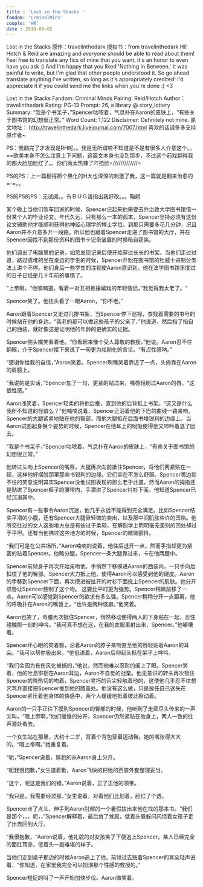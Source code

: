 ```yaml
---
title : 'Lost in the Stacks '
fandom: 'CrminalMins'
couple: 'HR'
date : 2010-09-02
---
```



Lost in the Stacks 原作：travelinthedark
授权书：from travelinthedark
Hi!
Hotch & Reid are amazing and *everyone* should be able to read about them! Feel free to translate any fics of mine that you want, it's an honor to even have you ask :)
And I'm happy that you liked 'Nothing in Between.' It was painful to write, but I'm glad that other people understood it.
So go ahead translate anything I've written, so long as it's appropriately credited! I'd appreciate it if you could send me the links when you're done :)
<3

Lost in the Stacks
Fandom: Criminal Minds
Pairing: Reid/Hotch
Author：travelinthedark
Rating: PG-13
Prompt: 26, a library @ story_lottery
Summary: “我是个书呆子，”Spencer咕哝着，气息扑在Aaron的皮肤上，“有些关于图书馆的幻想很正常。”
Word Count: 1,122
Disclaimer: Definitely not mine.
原文地址： http://travelinthedark.livejournal.com/7007.html
喜欢的话请多多支持原作者~

PS：我翻完了才发现是RH呢。。我是无所谓啦不知道是不是有很多人介意这个。。==欧美本身不怎么注意上下问题，这篇文本身也没到那步，不过这个前戏翻得我的都大脸加脸红了。。你们俩太热辣了吖捂脸=/////////////=

PS的PS：上一篇翻得那个黑化的H大也深深的刺激了我，这一篇就是翻来治愈的=-=。。

PS的PS的PS：无试阅。。有ＢＵＧ请指出我好改。。。鞠躬



某个晚上当他们驾车回家的时候，Spencer记起来他需要去乔治敦大学图书馆借一份某个人的毕业论文。年代久远，只有那么一本的孤本，Spencer坚持必须有这份论文辅助他才能顺利获得他神经心理学的博士学位。到那只需要多花几分钟，况且Aaron并不介意多开一段路。所以他也跟着Spencer走进了图书馆的大厅，并在Spencer因找不到那份资料的图书卡记录皱眉的时候暗自窃笑。

他们调出了电脑里的记录，如愿发现记录后便开始穿过长长的书架。当他们走过过道，路过成堆的坐在桌边的学生的时候，Spencer开始在图书馆的杜威十进制分类法上讲个不停。他们身后一些学生的注视使Aaron意识到，他在法学图书馆里度过的日子已经是几十年前的事情了。

“上帝啊，“他喃喃道，看着一对互相推攘嬉戏的年轻情侣，”我觉得我太老了。“

Spencer笑了。他扭头看了一眼Aaron，“你不老。”

Aaron跟着Spencer又走过几排书架，当Spencer停下巡视，查找着需要的书号的时候站在他的身边。“我老的都可以做这些孩子的父亲了，”他说道，然后指了指自己的西装，就好像这是证明他的年龄的更确实的证据。

Spencer侧头噙笑看着他。“你看起来像个受人尊敬的教授，”他说。Aaron忍不住翻眼，介于Spencer接下来说了一句更为戏剧化的言论。“有点性感呐。”

“感谢你给我的自信，”Aaron笑着。Spencer咧嘴笑着靠近了一点，头倚靠在Aaron的肩膀上。

“我说的是实话，”Spencer加了一句，更紧的贴过来，嘴唇轻刷过Aaron的唇，“这很性感。”

Aaron浅笑着，Spencer轻柔的将他后推，直到他的后背抵上书架。“这又是什么我所不知道的怪癖么？”他喃喃说着，Spencer正沿着他的下巴的曲线一路亲吻。Spencer的大腿紧紧地贴在他的臀部，而他大腿抵在后面书堆锐利的边缘上。当Aaron试图起身换个姿势的时候，Spencer在他耳上的吮吸使得他又呻吟着退了回去。

“我是个书呆子，”Spencer咕哝着，气息扑在Aaron的皮肤上，“有些关于图书馆的幻想很正常。”

他转过头吻上Spencer的嘴唇，大腿再次向前抵住Spencer，将他们两紧贴在一起，这样他好摆脱那里那些书锐利的边缘。它们实在不怎么舒服。Spencer嘴边抑不住的笑意说明其实Spencer没他试图表现的那么老于此道，然而Aaron的拇指还是贴进了Spencer裤子的腰带内，手潜进了Spencer衬衫下面。他知道Spencer已经沉溺其中。

Spencer有一些事令Aaron沉迷，他几乎永远不能得到完全满足。比如Spencer结实平滑的小腹，还有Spencer大腿骨轻微的突出，以及那中间肌肤些许的凹陷。他所交往过的女人这些地方总是有些过于柔软，在解剖学上明明毫无差别的凹处却过于平坦。还有当他拂过这些地方的时候，Spencer的微微颤抖。

“我们可是在公共场所，”Aaron喃喃的说着，他往后退开一点，然而手指却更为紧密的贴着Spencer。他略分腿，Spencer一条大腿靠过来，卡在他两腿中。

Spencer前倾身子再次开始亲吻他。手悄然下移摸进Aaron的西装内，一只手向后扣住了他的臀部。Spencer大力抵上他，使得Aaron可以感受到他的硬度。Aaron的手移到Spencer下面，再次摸进被扯开的衬衫下面抚上Spencer的肌肤。他分开双唇让Spencer控制了这个吻。
这要比平时更为强势。Spencer稍微前移了一点。Aaron可以感觉到Spencer的欲求有多么强。Spencer稍稍分开一点距离，他的呼吸扑在Aaron的嘴唇上，“也许是两种怪癖。”他笑着。

Aaron也笑了，弯腰再次抵住Spencer，悄然移动使得两人的下身贴在一起，忍住碰触那一刻的呻吟。“我可真不想在这，在我的衣服里射出来，Spencer。”他嘟囔着。

Spencer坏心眼的笑着额，沿着Aaron的脖子亲吻直至他的唇轻贴着Aaron的耳朵。“我可以帮你吸出来，“他低语着，Aaron后仰起头抵在架子上呻吟。

“我们会因为有伤风化被捕的，”他说，然而他难以忍耐的阖上了眼。Spencer笑着，他的吐息徘徊在Aaron耳边，Aaron不自觉的战栗。他无意识的转头再次锁住Spencer的唇热切的吻着，Spencer灵巧的舌尖轻触着他的，这使他几乎忍不住想咒骂并直接把Spencer推到他的膝盖处。他没有这么做，只是放任自己迷失在Spencer紧压着他身体的快感中，两个人缓缓地抵着彼此擦动着。

Aaron的一只手正往下摸到Spencer的臀部的时候，他听到了走廊尽头传来的一声尖叫，“哦上帝啊，”他们缓慢的分开，Spencer仍然紧贴在他身上，两人一致的往声源处看去。

一个女生站在那里，大约十二岁，背着个背包穿着运动鞋。她的嘴张得大大的。“哦上帝啊。”她重复着。

“呃，”Spencer说着，尴尬的从Aaron身上分开。

“呃我很抱歉，”女生道着歉，Aaron飞快的把他的西装外套整理妥当。

“这个，呃这是我们的错，”Aaron说着，正了正他的领带。

“我只是，我需要经过那，”女生说着，对着他们比划着，脸红了个透。

Spencer点了点头，伸手到Aaron肘部的一个暑假拔出来他在找的那本书。“我们是那个，，，呃，，”Spencer解释着，最后耸了耸肩，低着头躲躲闪闪绕着女孩子走了出去回到大厅。

“我很抱歉，“Aaron说着，他礼貌的对女孩笑了下便追上Spencer。某人已经完全的面红耳赤，低着头一副难堪的样子。

当他们走到桌子那边的时候Aaron追上了他，前倾过去贴着Spencer的耳朵轻声说着，“你知道，在家里我完全可以扮演那个性感的教授的。”

Spencer短促的叫了一声开始加快步伐。Aaron微笑着。